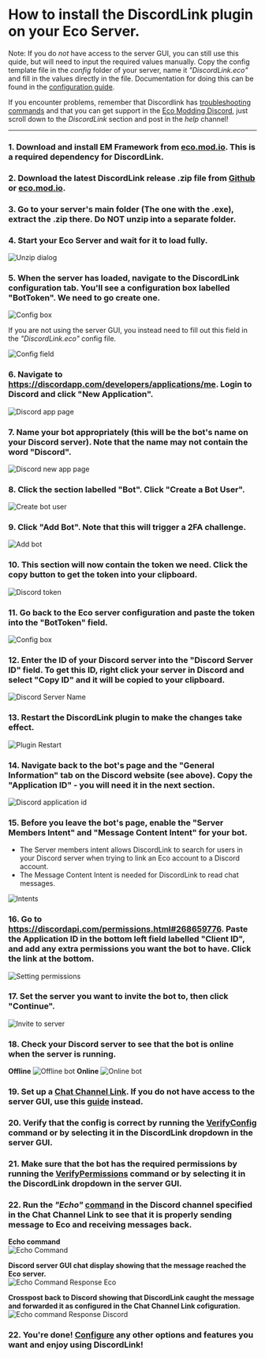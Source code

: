 # How to install the DiscordLink plugin on your Eco Server.

Note: If you do _*not*_ have access to the server GUI, you can still use this quide, but will need to input the required values manually. Copy the config template file in the _config_ folder of your server, name it _"DiscordLink.eco"_ and fill in the values directly in the file. Documentation for doing this can be found in the [configuration guide](ConfigurationNoGUI.md).

If you encounter problems, remember that Discordlink has [troubleshooting commands](Commands.md#SAT) and that you can get support in the [Eco Modding Discord](https://discord.gg/pCkWfzQ), just scroll down to the *DiscordLink* section and post in the *help* channel!

---------------

### 1. Download and install EM Framework from [eco.mod.io](https://eco.old.mod.io/elixr-mods-em-framework). This is a required dependency for DiscordLink.

### 2. Download the latest DiscordLink release .zip file from [Github](https://github.com/Eco-DiscordLink/EcoDiscordPlugin/releases) or [eco.mod.io](https://eco.old.mod.io/discordlink).

### 3. Go to your server's main folder (The one with the .exe), extract the .zip there. Do **NOT** unzip into a separate folder. 

### 4. Start your Eco Server and wait for it to load fully.

![Unzip dialog](images/installation/unzip.png)

### 5. When the server has loaded, navigate to the DiscordLink configuration tab. You'll see a configuration box labelled "BotToken". We need to go create one.

![Config box](images/installation/bot_token.png)

If you are not using the server GUI, you instead need to fill out this field in the _"DiscordLink.eco"_ config file.

![Config field](images/installation/config_field.png)

### 6. Navigate to <https://discordapp.com/developers/applications/me>. Login to Discord and click "New Application".

![Discord app page](images/installation/discord_app.png)

### 7. Name your bot appropriately (this will be the bot's name on your Discord server). Note that the name may not contain the word "Discord".

![Discord new app page](images/installation/new_app.png)

### 8. Click the section labelled "Bot". Click "Create a Bot User".

![Create bot user](images/installation/create_bot_user.png)

### 9. Click "Add Bot". Note that this will trigger a 2FA challenge.

![Add bot](images/installation/add_bot.png)

### 10. This section will now contain the token we need. Click the copy button to get the token into your clipboard.

![Discord token](images/installation/token.png)

### 11. Go back to the Eco server configuration and paste the token into the "BotToken" field.

![Config box](images/installation/bot_token.png)

### 12. Enter the ID of your Discord server into the "Discord Server ID" field. To get this ID, right click your server in Discord and select "Copy ID" and it will be copied to your clipboard.

![Discord Server Name](images/installation/server_name.png)

### 13. Restart the DiscordLink plugin to make the changes take effect.

![Plugin Restart](images/installation/plugin_restart.png)

### 14. Navigate back to the bot's page and the "General Information" tab on the Discord website (see above). Copy the "Application ID" - you will need it in the next section.

![Discord application id](images/installation/application_id.png)

### 15. Before you leave the bot's page, enable the "Server Members Intent" and "Message Content Intent" for your bot.
* The Server members intent allows DiscordLink to search for users in your Discord server when trying to link an Eco account to a Discord account.
* The Message Content Intent is needed for DiscordLink to read chat messages.

![Intents](images/installation/intents.png)

### 16. Go to <https://discordapi.com/permissions.html#268659776>. Paste the Application ID in the bottom left field labelled "Client ID", and add any extra permissions you want the bot to have. Click the link at the bottom.

![Setting permissions](images/installation/permissions_setup.png)

### 17. Set the server you want to invite the bot to, then click "Continue".

![Invite to server](images/installation/invite_bot.png)

### 18. Check your Discord server to see that the bot is online when the server is running.
**Offline**
![Offline bot](images/installation/offline_bot.png)
**Online**
![Online bot](images/installation/online_bot.png)

### 19. Set up a [Chat Channel Link](ConfigurationGUI.md#ChatLink). If you do not have access to the server GUI, use this [guide](ConfigurationNoGUI.md#ChatLink) instead.

### 20. Verify that the config is correct by running the [VerifyConfig](Commands.md#SAT) command or by selecting it in the DiscordLink dropdown in the server GUI.

### 21. Make sure that the bot has the required permissions by running the [VerifyPermissions](#Commands.md#SAT) command or by selecting it in the DiscordLink dropdown in the server GUI.

### 22. Run the _"Echo"_ [command](#Commands.md#SAT) in the Discord channel specified in the Chat Channel Link to see that it is properly sending message to Eco and receiving messages back. 

**Echo command**  
![Echo Command](images/installation/echo_command.png)  

**Discord server GUI chat display showing that the message reached the Eco server.**  
![Echo Command Response Eco](images/installation/echo_eco.png)  

**Crosspost back to Discord showing that DiscordLink caught the message and forwarded it as configured in the Chat Channel Link cofiguration.**  
![Echo command Response Discord](images/installation/echo_discord.png)  

### 22. You're done! [Configure](ConfigurationGUI.md) any other options and features you want and enjoy using DiscordLink!  
